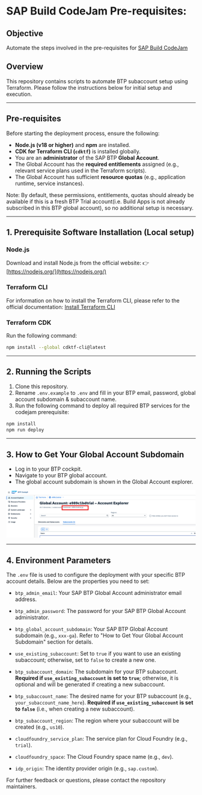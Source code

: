 # SAP Build CodeJam Pre-requisites:

## Objective
Automate the steps involved in the pre-requisites for [ SAP Build CodeJam ](https://developers.sap.com/tutorials/codejam-0-prerequisites.html)

## Overview
This repository contains scripts to automate BTP subaccount setup using Terraform. Please follow the instructions below for initial setup and execution.

---

## Pre-requisites

Before starting the deployment process, ensure the following:
- **Node.js (v18 or higher)** and **npm** are installed.
- **CDK for Terraform CLI (`cdktf`)** is installed globally.
- You are an **administrator** of the SAP BTP **Global Account**.
- The Global Account has the **required entitlements** assigned (e.g., relevant service plans used in the Terraform scripts).
- The Global Account has sufficient **resource quotas** (e.g., application runtime, service instances).

Note: By default, these permissions, entitlements, quotas should already be available if this is a fresh BTP Trial account(i.e. Build Apps is not already subscribed in this BTP global account), so no additional setup is necessary.

---

## 1. Prerequisite Software Installation (Local setup)
### Node.js
Download and install Node.js from the official website: 👉 [https://nodejs.org/](https://nodejs.org/)

### Terraform CLI
For information on how to install the Terraform CLI, please refer to the official documentation: [Install Terraform CLI](https://developer.hashicorp.com/terraform/tutorials/aws-get-started/install-cli)

### Terraform CDK
Run the following command:
```sh
npm install --global cdktf-cli@latest
```

---

## 2. Running the Scripts

1. Clone this repository.
2. Rename `.env.example` to `.env` and fill in your BTP email, password, global account subdomain & subaccount name.
3. Run the following command to deploy all required BTP services for the codejam prerequisite:
```sh
npm install
npm run deploy
```
---

## 3. How to Get Your Global Account Subdomain

- Log in to your BTP cockpit.
- Navigate to your BTP global account.
- The global account subdomain is shown in the Global Account explorer.

![Subdomain Screenshot](./assets/global-account-subdomain.png)

---

## 4. Environment Parameters

   The `.env` file is used to configure the deployment with your specific BTP account details. Below are the properties you need to set:

   * `btp_admin_email`: Your SAP BTP Global Account administrator email address.

   * `btp_admin_password`: The password for your SAP BTP Global Account administrator.

   * `btp_global_account_subdomain`: Your SAP BTP Global Account subdomain (e.g., `xxx-ga`). Refer to "How to Get Your Global Account Subdomain" section for details.

   * `use_existing_subaccount`: Set to `true` if you want to use an existing subaccount; otherwise, set to `false` to create a new one.

   * `btp_subaccount_domain`: The subdomain for your BTP subaccount. **Required if `use_existing_subaccount` is set to `true`**; otherwise, it is optional and will be generated if creating a new subaccount.

   * `btp_subaccount_name`: The desired name for your BTP subaccount (e.g., `your_subaccount_name_here`). **Required if `use_existing_subaccount` is set to `false`** (i.e., when creating a new subaccount).

   * `btp_subaccount_region`: The region where your subaccount will be created (e.g., `us10`).

   * `cloudfoundry_service_plan`: The service plan for Cloud Foundry (e.g., `trial`).

   * `cloudfoundry_space`: The Cloud Foundry space name (e.g., `dev`).

   * `idp_origin`: The identity provider origin (e.g., `sap.custom`).

For further feedback or questions, please contact the repository maintainers.
